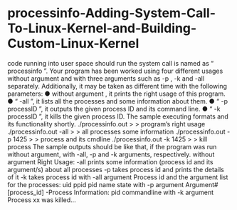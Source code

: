 # processinfo-Adding-System-Call-To-Linux-Kernel-and-Building-Custom-Linux-Kernel
code running into user space should run the system call is named as “ processinfo ”. Your
program has been worked using four different usages without argument and with three arguments
such as -p , -k and -all separately.
Additionally, it may be taken as different time with the following parameters:
● without argument , it prints the right usage of this program.
● “ -all ”, it lists all the processes and some information about them.
● “ -p processID ”, it outputs the given process ID and its command line.
● “ -k processID ”, it kills the given process ID.
The sample executing formats and its functionality shortly.
./processinfo.out > > program’s right usage
./processinfo.out -all > > all processes some information
./processinfo.out -p 1425 > > process and its cmdline
./processinfo.out -k 1425 > > kill process
The sample outputs should be like that, if the program was run without argument, with -all, -p
and -k arguments, respectively.
without argument
Right Usage:
-all prints some information (process id and its
argument/s) about all processes
-p takes process id and prints the details of it
-k takes process id
with -all argument
Process id and the argument list for the processes:
uid ppid pid name state
with -p argument
Argument# [process_id] -Process Information:
pid commandline
with -k argument
Process xx was killed...
